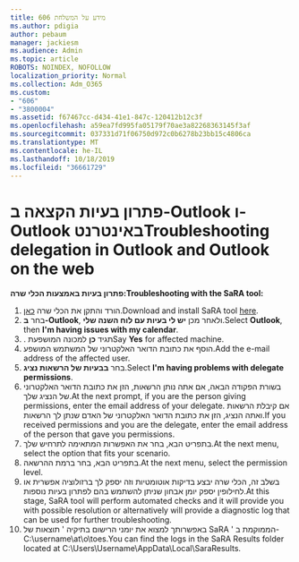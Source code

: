 ```yaml
---
title: 606 מידע על המשלחת
ms.author: pdigia
author: pebaum
manager: jackiesm
ms.audience: Admin
ms.topic: article
ROBOTS: NOINDEX, NOFOLLOW
localization_priority: Normal
ms.collection: Adm_O365
ms.custom:
- "606"
- "3800004"
ms.assetid: f67467cc-d434-41e1-847c-120412b12c3f
ms.openlocfilehash: a59ea7fd995fa05179f70ae3a82268363145f3af
ms.sourcegitcommit: 037331d71f06750d972c0b6278b23bb15c4806ca
ms.translationtype: MT
ms.contentlocale: he-IL
ms.lasthandoff: 10/18/2019
ms.locfileid: "36661729"
---
```

# <a name="troubleshooting-delegation-in-outlook-and-outlook-on-the-web"></a><span data-ttu-id="51359-102">פתרון בעיות הקצאה ב-Outlook ו-Outlook באינטרנט</span><span class="sxs-lookup"><span data-stu-id="51359-102">Troubleshooting delegation in Outlook and Outlook on the web</span></span>

<span data-ttu-id="51359-103">**פתרון בעיות באמצעות הכלי שרה:**</span><span class="sxs-lookup"><span data-stu-id="51359-103">**Troubleshooting with the SaRA tool:**</span></span>

1. <span data-ttu-id="51359-104">הורד והתקן את הכלי שרה [כאן](https://aka.ms/SaRA-SkypeForBusinessSignIn).</span><span class="sxs-lookup"><span data-stu-id="51359-104">Download and install SaRA tool [here](https://aka.ms/SaRA-SkypeForBusinessSignIn).</span></span>
1. <span data-ttu-id="51359-105">בחר **ב-Outlook**, ולאחר מכן **יש לי בעיות עם לוח השנה שלי**.</span><span class="sxs-lookup"><span data-stu-id="51359-105">Select **Outlook**, then **I'm having issues with my calendar**.</span></span>
1. <span data-ttu-id="51359-106">. תגיד **כן** למכונה המושפעת</span><span class="sxs-lookup"><span data-stu-id="51359-106">Say **Yes** for affected machine.</span></span>
1. <span data-ttu-id="51359-107">הוסף את כתובת הדואר האלקטרוני של המשתמש המושפע.</span><span class="sxs-lookup"><span data-stu-id="51359-107">Add the e-mail address of the affected user.</span></span>
1. <span data-ttu-id="51359-108">בחר **בבעיות של הרשאות נציג**.</span><span class="sxs-lookup"><span data-stu-id="51359-108">Select **I'm having problems with delegate permissions**.</span></span>
1. <span data-ttu-id="51359-109">בשורת הפקודה הבאה, אם אתה נותן הרשאות, הזן את כתובת הדואר האלקטרוני של הנציג שלך.</span><span class="sxs-lookup"><span data-stu-id="51359-109">At the next prompt, if you are the person giving permissions, enter the email address of your delegate.</span></span> <span data-ttu-id="51359-110">אם קיבלת הרשאות ואתה הנציג, הזן את כתובת הדואר האלקטרוני של האדם שנתן לך הרשאות.</span><span class="sxs-lookup"><span data-stu-id="51359-110">If you received permissions and you are the delegate, enter the email address of the person that gave you permissions.</span></span>
1. <span data-ttu-id="51359-111">בתפריט הבא, בחר את האפשרות המתאימה לתרחיש שלך.</span><span class="sxs-lookup"><span data-stu-id="51359-111">At the next menu, select the option that fits your scenario.</span></span>
1. <span data-ttu-id="51359-112">בתפריט הבא, בחר ברמת ההרשאה.</span><span class="sxs-lookup"><span data-stu-id="51359-112">At the next menu, select the permission level.</span></span>
1. <span data-ttu-id="51359-113">בשלב זה, הכלי שרה יבצע בדיקות אוטומטיות וזה יספק לך ברזולוציה אפשרית או לחילופין יספק יומן אבחון שניתן להשתמש בהם לפתרון בעיות נוספות.</span><span class="sxs-lookup"><span data-stu-id="51359-113">At this stage, SaRA tool will perform automated checks and it will provide you with possible resolution or alternatively will provide a diagnostic log that can be used for further troubleshooting.</span></span>
1. <span data-ttu-id="51359-114">באפשרותך למצוא את יומני הרישום בתיקיה ' תוצאות של SaRA ' הממוקמת ב-C:\username\at\o\toes.</span><span class="sxs-lookup"><span data-stu-id="51359-114">You can find the logs in the SaRA Results folder located at C:\Users\Username\AppData\Local\SaraResults.</span></span>

